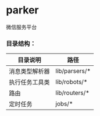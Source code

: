 # parker
微信服务平台

### 目录结构：

| 目录说明 | 路径 |
| ------- | ---- |
| 消息类型解析器 | lib/parsers/* |
| 执行任务工具类 | lib/robots/* |
| 路由 | lib/routers/* |
| 定时任务 | jobs/* |
